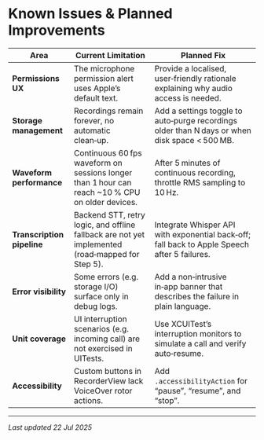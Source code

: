 # Known Issues & Planned Improvements

| Area | Current Limitation | Planned Fix |
|------|-------------------|-------------|
| **Permissions UX** | The microphone permission alert uses Apple’s default text. | Provide a localised, user‑friendly rationale explaining why audio access is needed. |
| **Storage management** | Recordings remain forever, no automatic clean‑up. | Add a settings toggle to auto‑purge recordings older than N days or when disk space < 500 MB. |
| **Waveform performance** | Continuous 60 fps waveform on sessions longer than 1 hour can reach ~10 % CPU on older devices. | After 5 minutes of continuous recording, throttle RMS sampling to 10 Hz. |
| **Transcription pipeline** | Backend STT, retry logic, and offline fallback are not yet implemented (road‑mapped for Step 5). | Integrate Whisper API with exponential back‑off; fall back to Apple Speech after 5 failures. |
| **Error visibility** | Some errors (e.g. storage I/O) surface only in debug logs. | Add a non‑intrusive in‑app banner that describes the failure in plain language. |
| **Unit coverage** | UI interruption scenarios (e.g. incoming call) are not exercised in UITests. | Use XCUITest’s interruption monitors to simulate a call and verify auto‑resume. |
| **Accessibility** | Custom buttons in RecorderView lack VoiceOver rotor actions. | Add `.accessibilityAction` for “pause”, “resume”, and “stop”. |

---

*Last updated 22 Jul 2025*
